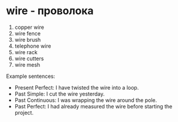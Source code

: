 # wire - проволока

1. copper wire  
2. wire fence  
3. wire brush  
4. telephone wire  
5. wire rack  
6. wire cutters  
7. wire mesh  

Example sentences:  
- Present Perfect: I have twisted the wire into a loop.  
- Past Simple: I cut the wire yesterday.  
- Past Continuous: I was wrapping the wire around the pole.  
- Past Perfect: I had already measured the wire before starting the project.